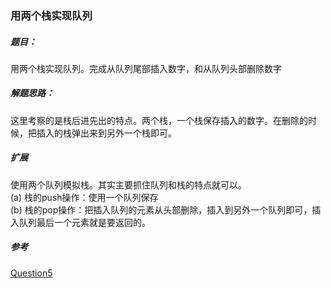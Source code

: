 ### 用两个栈实现队列

##### 题目：
<p>用两个栈实现队列。完成从队列尾部插入数字，和从队列头部删除数字</p>

##### 解题思路：
这里考察的是栈后进先出的特点。两个栈，一个栈保存插入的数字。在删除的时候，把插入的栈弹出来到另外一个栈即可。

##### 扩展
使用两个队列模拟栈。其实主要抓住队列和栈的特点就可以。
<br/>(a) 栈的push操作：使用一个队列保存
<br/>(b) 栈的pop操作：把插入队列的元素从头部删除，插入到另外一个队列即可，插入队列最后一个元素就是要返回的。

##### 参考
[Question5](https://github.com/BillKalin/SwordOffer/blob/master/sourcecode/src/main/java/com/billkalin/sourcecode/question5/Main.java)
